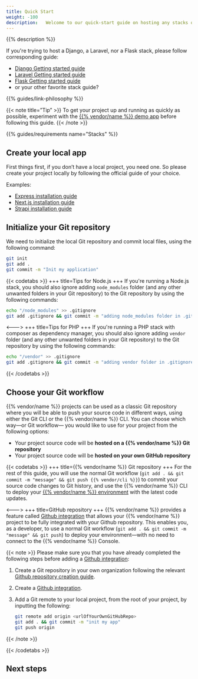 ```yaml
---
title: Quick Start
weight: -100
description:   Welcome to our quick-start guide on hosting any stacks on {{< vendor/name >}} where we will demonstrate just how simple it is to host your projects on our PaaS. Follow the steps detailed below and you’ll have everything set up in no time.
---
```


{{% description %}}

If you're trying to host a Django, a Laravel, nor a Flask stack, please follow corresponding guide:

- [Django Getting started guide](../django/_index.md)
- [Laravel Getting started guide](../laravel/_index.md)
- [Flask Getting started guide](../flask/_index.md)
- or your other favorite stack guide?

{{% guides/link-philosophy %}}

{{< note title=”Tip” >}}
To get your project up and running as quickly as possible, experiment with the [{{% vendor/name %}} demo app](https://console.upsun.com/projects/create-project/demo) before following this guide.
{{< /note >}}

{{% guides/requirements name="Stacks" %}}

## Create your local app

First things first, if you don’t have a local project, you need one. So please create your project locally by following the official guide of your choice.

Examples:
- [Express installation guide](https://expressjs.com/en/starter/installing.html)
- [Next.js installation guide](https://nextjs.org/docs/getting-started/installation)
- [Strapi installation guide](https://docs.strapi.io/dev-docs/installation)


## Initialize your Git repository

We need to initialize the local Git repository and commit local files, using the following command:

```bash {location="Terminal"}
git init
git add .
git commit -m "Init my application"
```

[//]: # (TODO see how to make this codetabs looks like a note section with multiple tabs)
{{< codetabs >}}
+++
title=Tips for Node.js
+++
If you're running a Node.js stack, you should also ignore adding ``node_modules`` folder (and any other unwanted folders in your Git repository) to the Git repository by using the following commands:
```bash {location="Terminal"}
echo "/node_modules" >> .gitignore
git add .gitignore && git commit -m "adding node_modules folder in .gitignore file"
```

<--->
+++
title=Tips for PHP
+++
If you're running a PHP stack with composer as dependency manager, you should also ignore adding ``vendor`` folder (and any other unwanted folders in your Git repository) to the Git repository by using the following commands:
```bash {location="Terminal"}
echo "/vendor" >> .gitignore
git add .gitignore && git commit -m "adding vendor folder in .gitignore file"
```
{{< /codetabs >}}

[//]: # (TODO rework this part as GH integration could not be part of the quickstart guide)
## Choose your Git workflow

{{% vendor/name %}} projects can be used as a classic Git repository where you will be able to push your source code in different ways, using either the Git CLI or the {{% vendor/name %}} CLI. You can choose which way—or Git workflow— you would like to use for your project from the following options:

- Your project source code will be **hosted on a {{% vendor/name %}} Git repository**
- Your project source code will be **hosted on your own GitHub repository**

{{< codetabs >}}
+++
title={{% vendor/name %}} Git repository
+++
For the rest of this guide, you will use the normal Git workflow (`git add . && git commit -m "message" && git push {{% vendor/cli %}}`) to commit your source code changes to Git history, and use the {{% vendor/name %}} CLI to deploy your [{{% vendor/name %}} environment](/environments.html) with the latest code updates.

<--->
+++
title=GitHub repository
+++
{{% vendor/name %}} provides a feature called [Github integration](integrations/source/github.md) that allows your {{% vendor/name %}} project to be fully integrated with your Github repository.
This enables you, as a developer, to use a normal Git workflow (`git add . && git commit -m "message" && git push`) to deploy your environment—with no need to connect to the {{% vendor/name %}} Console.

{{< note >}}
Please make sure you that you have already completed the following steps before adding a [Github integration](integrations/source/github.md):

1. Create a Git repository in your own organization following the relevant [Github repository creation guide](https://docs.github.com/en/repositories/creating-and-managing-repositories/creating-a-new-repository).
2. Create a [Github integration](integrations/source/github.md).
3. Add a Git remote to your local project, from the root of your project, by inputting the following:

    ```bash {location="Terminal"}
    git remote add origin <urlOfYourOwnGitHubRepo>
    git add . && git commit -m "init my app"
    git push origin
    ```
{{< /note >}}

{{< /codetabs >}}

## Next steps
